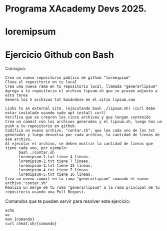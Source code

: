 # Programa XAcademy Devs 2025.

# loremipsum


# Ejercicio Github con Bash

Consigna:

    Crea un nuevo repositorio público de github "loremipsum"
    Clona el repositorio en tu local
    Crea una nueva rama en tu repositorio local, llamada "generarlipsum"
    Agrega a tu repositorio el archivo lipsum.sh que se provee adjunto a esta tarea
    Genera los 5 archivos txt basándose en el sitio lipsum.com 

    Links to an external site. (ejecutando bash ./lipsum.sh) (curl debe estar instalado usando sudo apt install curl)
    Verifica que se crearon los cinco archivos y que tengan contenido
    Crea un commit con los archivos generados y el lipsum.sh, luego haz un push a tu repositorio en github.
    Codifica un nuevo archivo, "contar.sh", que lea cada uno de los txt generados y luego devuelva por cada archivo, la cantidad de líneas de ese archivo.
    Al ejecutar el archivo, se deben mostrar la cantidad de líneas que tiene cada uno, por ejemplo:
          bash ./contar.sh
          loremipsum-1.txt tiene 4 líneas.
          loremipsum-2.txt tiene 7 líneas.
          loremipsum-3.txt tiene 15 líneas.
          loremipsum-4.txt tiene 7 líneas.
          loremipsum-5.txt tiene 16 líneas.
    Crea un nuevo commit en la rama "generarlipsum" sumando el nuevo archivo "contar.sh"
    Realiza un merge de tu rama "generarlipsum" a la rama principal de tu repositorio usando una Pull Request.

Comandos que te pueden servir para resolver este ejercicio:

    echo
    wc
    man {comando}
    curl cheat.sh/{comando}
